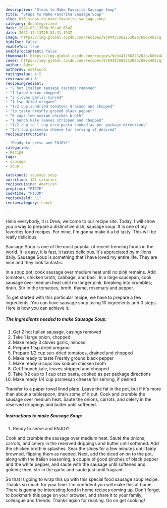 ```yaml
---
description: "Steps to Make Favorite Sausage Soup"
title: "Steps to Make Favorite Sausage Soup"
slug: 613-steps-to-make-favorite-sausage-soup
category: Uncategorized
date: 2022-05-13T08:36:46.654Z
date: 2022-12-13T20:51:31.193Z
image: https://img-global.cpcdn.com/recipes/9c9443786225202b/680x482cq70/sausage-soup-recipe-main-photo.jpg
hideToc: false
enableToc: true
enableTocContent: false
thumbnail: https://img-global.cpcdn.com/recipes/9c9443786225202b/680x482cq70/sausage-soup-recipe-main-photo.jpg
cover: https://img-global.cpcdn.com/recipes/9c9443786225202b/680x482cq70/sausage-soup-recipe-main-photo.jpg
author: Admin
authorAv: notfound
ratingvalue: 4.5
reviewcount: 6
recipeingredient:
- "2 hot Italian sausage casings removed"
- "1 large onion chopped"
- "3 cloves garlic minced"
- "1 tsp dried oregano"
- "1/2 cup sundried tomatoes drained and chopped"
- "to taste Freshly ground black pepper"
- "6 cups low sodium chicken broth"
- "1 bunch kale leaves stripped and chopped"
- "1/2 cup to 1 cup orzo pasta cooked as per package directions"
- "1/4 cup parmesan cheese for serving if desired"
recipeinstructions:

- "Ready to serve and ENJOY!"
categories:
- Recipe
tags:
- sausage
- soup

katakunci: sausage soup 
nutrition: 141 calories
recipecuisine: American
preptime: "PT37M"
cooktime: "PT33M"
recipeyield: "1"
recipecategory: Lunch

---
```



Hello everybody, it is Drew, welcome to our recipe site. Today, I will show you a way to prepare a distinctive dish, sausage soup. It is one of my favorites food recipes. For mine, I'm gonna make it a bit tasty. This will be really delicious.

Sausage Soup is one of the most popular of recent trending foods in the world. It is easy, it is fast, it tastes delicious. It's appreciated by millions daily. Sausage Soup is something that I have loved my entire life. They are nice and they look fantastic.

In a soup pot, cook sausage over medium heat until no pink remains. Add tomatoes, chicken broth, cabbage, and basil. In a large saucepan, cook sausage over medium heat until no longer pink, breaking into crumbles; drain. Stir in the tomatoes, broth, thyme, rosemary and pepper.


To get started with this particular recipe, we have to prepare a few ingredients. You can have sausage soup using 10 ingredients and 0 steps. Here is how you can achieve it.

<!--inarticleads1-->

##### The ingredients needed to make Sausage Soup:

1. Get 2 hot Italian sausage, casings removed
1. Take 1 large onion, chopped
1. Make ready 3 cloves garlic, minced
1. Prepare 1 tsp dried oregano
1. Prepare 1/2 cup sun-dried tomatoes, drained and chopped
1. Make ready to taste Freshly ground black pepper
1. Make ready 6 cups low sodium chicken broth
1. Get 1 bunch kale, leaves stripped and chopped
1. Take 1/2 cup to 1 cup orzo pasta, cooked as per package directions
1. Make ready 1/4 cup parmesan cheese for serving, if desired


Transfer to a paper towel lined plate. Leave the fat in the pot, but if it&#39;s more than about a tablespoon, drain some of it out. Cook and crumble the sausage over medium heat. Sauté the onions, carrots, and celery in the reserved drippings and butter until softened. 

<!--inarticleads2-->

##### Instructions to make Sausage Soup:


1. Ready to serve and ENJOY!

Cook and crumble the sausage over medium heat. Sauté the onions, carrots, and celery in the reserved drippings and butter until softened. Add the chicken broth in splashes. Sear the slices for a few minutes until fairly browned, flipping them as needed. Next, add the diced onion to the pot, along with the Italian seasoning, a couple of good pinches of black pepper and the white pepper, and saute with the sausage until softened and golden; then, stir in the garlic and saute just until fragrant. 

So that is going to wrap this up with this special food sausage soup recipe. Thanks so much for your time. I'm confident you will make this at home. There is gonna be interesting food in home recipes coming up. Don't forget to bookmark this page on your browser, and share it to your family, colleague and friends. Thanks again for reading. Go on get cooking!
